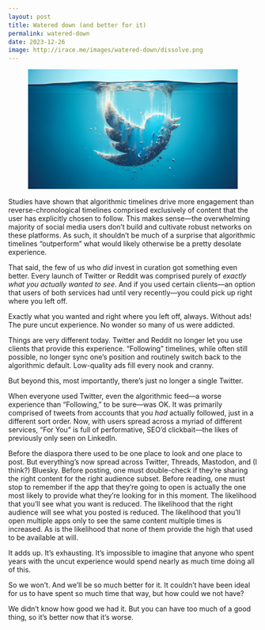 ```yaml
---
layout: post
title: Watered down (and better for it)
permalink: watered-down
date: 2023-12-26
image: http://irace.me/images/watered-down/dissolve.png
---
```


<figure>
  <img src="/images/watered-down/dissolve.png">
</figure>


Studies have shown that algorithmic timelines drive more engagement than reverse-chronological timelines comprised exclusively of content that the user has explicitly chosen to follow. This makes sense—the overwhelming majority of social media users don’t build and cultivate robust networks on these platforms. As such, it shouldn’t be much of a surprise that algorithmic timelines “outperform” what would likely otherwise be a pretty desolate experience.

That said, the few of us who _did_ invest in curation got something even better. Every launch of Twitter or Reddit was comprised purely of _exactly what you actually wanted to see_. And if you used certain clients—an option that users of both services had until very recently—you could pick up right where you left off.

Exactly what you wanted and right where you left off, always. Without ads! The pure uncut experience. No wonder so many of us were addicted.

Things are very different today. Twitter and Reddit no longer let you use clients that provide this experience. “Following” timelines, while often still possible, no longer sync one’s position and routinely switch back to the algorithmic default. Low-quality ads fill every nook and cranny. 

But beyond this, most importantly, there’s just no longer a single Twitter.

When everyone used Twitter, even the algorithmic feed—a worse experience than “Following,” to be sure—was OK. It was primarily comprised of tweets from accounts that you _had_ actually followed, just in a different sort order. Now, with users spread across a myriad of different services, “For You” is full of performative, SEO’d clickbait—the likes of previously only seen on LinkedIn.

Before the diaspora there used to be one place to look and one place to post. But everything’s now spread across Twitter, Threads, Mastodon, and (I think?) Bluesky. Before posting, one must double-check if they’re sharing the right content for the right audience subset. Before reading, one must stop to remember if the app that they’re going to open is actually the one most likely to provide what they’re looking for in this moment. The likelihood that you’ll see what you want is reduced. The likelihood that the right audience will see what you posted is reduced. The likelihood that you’ll open multiple apps only to see the same content multiple times is increased. As is the likelihood that none of them provide the high that used to be available at will.

It adds up. It’s exhausting. It’s impossible to imagine that anyone who spent years with the uncut experience would spend nearly as much time doing all of this. 

So we won’t. And we’ll be so much better for it. It couldn’t have been ideal for us to have spent so much time that way, but how could we not have?

We didn’t know how good we had it. But you can have too much of a good thing, so it’s better now that it’s worse.
